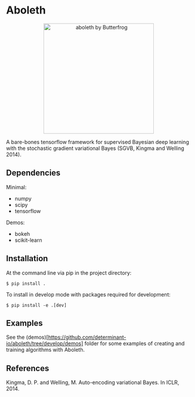 Aboleth
=======

<div style="text-align:center;display:block;">
<img src="http://fc03.deviantart.net/fs71/i/2010/162/e/3/Aboleth__Sunken_Empires_by_butterfrog.jpg"
 alt="aboleth by Butterfrog" width=300>
</div>

A bare-bones tensorflow framework for supervised Bayesian deep learning with
the stochastic gradient variational Bayes (SGVB, Kingma and Welling 2014).


Dependencies
------------

Minimal:
- numpy
- scipy
- tensorflow

Demos:
- bokeh
- scikit-learn


Installation
------------

At the command line via pip in the project directory:

    $ pip install .

To install in develop mode with packages required for development:

    $ pip install -e .[dev]


Examples
--------

See the (demos)[https://github.com/determinant-io/aboleth/tree/develop/demos]
folder for some examples of creating and training algorithms with Aboleth.


References
----------

Kingma, D. P. and Welling, M. Auto-encoding variational Bayes. In ICLR, 2014.

